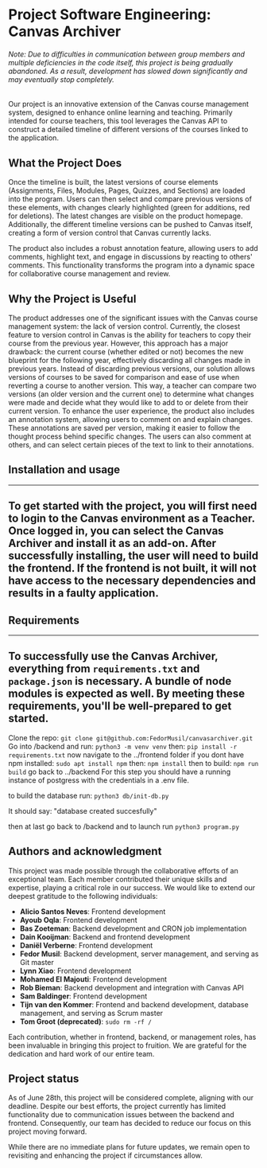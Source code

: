 # Project Software Engineering: Canvas Archiver

###### Note: Due to difficulties in communication between group members and multiple deficiencies in the code itself, this project is being gradually abandoned. As a result, development has slowed down significantly and may eventually stop completely.


Our project is an innovative extension of the Canvas course management system, designed to enhance online learning and teaching. Primarily intended for course teachers, this tool leverages the Canvas API to construct a detailed timeline of different versions of the courses linked to the application.

## What the Project Does

Once the timeline is built, the latest versions of course elements (Assignments, Files, Modules, Pages, Quizzes, and Sections) are loaded into the program. Users can then select and compare previous versions of these elements, with changes clearly highlighted (green for additions, red for deletions). The latest changes are visible on the product homepage. Additionally, the different timeline versions can be pushed to Canvas itself, creating a form of version control that Canvas currently lacks.

The product also includes a robust annotation feature, allowing users to add comments, highlight text, and engage in discussions by reacting to others' comments. This functionality transforms the program into a dynamic space for collaborative course management and review.

## Why the Project is Useful

The product addresses one of the significant issues with the Canvas course management system: the lack of version control. Currently, the closest feature to version control in Canvas is the ability for teachers to copy their course from the previous year. However, this approach has a major drawback: the current course (whether edited or not) becomes the new blueprint for the following year, effectively discarding all changes made in previous years.
Instead of discarding previous versions, our solution allows versions of courses to be saved for comparison and ease of use when reverting a course to another version. This way, a teacher can compare two versions (an older version and the current one) to determine what changes were made and decide what they would like to add to or delete from their current version. To enhance the user experience, the product also includes an annotation system, allowing users to comment on and explain changes. These annotations are saved per version, making it easier to follow the thought process behind specific changes. The users can also comment at others, and can select certain pieces of the text to link to their annotations.

## Installation and usage

---
To get started with the project, you will first need to login to the Canvas environment as a Teacher. Once logged in, you can select the Canvas Archiver and install it as an add-on. After successfully installing, the user will need to build the frontend. If the frontend is not built, it will not have access to the necessary dependencies and results in a faulty application.
---

## Requirements

---
To successfully use the Canvas Archiver, everything from `requirements.txt` and `package.json` is necessary. A bundle of node modules is expected as well. By meeting these requirements, you'll be well-prepared to get started.
---

Clone the repo:
`git clone git@github.com:FedorMusil/canvasarchiver.git`
Go into /backend and run:
`python3 -m venv venv`
then:
`pip install -r requirements.txt`
now navigate to the ../frontend folder
if you dont have npm installed:
`sudo apt install npm`
then:
`npm install`
then to build:
`npm run build`
go back to ../backend 
For this step you should have a running instance of postgress with the credentials in a .env file.

to build the database run:
`python3 db/init-db.py`

It should say: "database created succesfully" 

then at last go back to /backend and to launch run
`python3 program.py`



## Authors and acknowledgment

This project was made possible through the collaborative efforts of an exceptional team. Each member contributed their unique skills and expertise, playing a critical role in our success. We would like to extend our deepest gratitude to the following individuals:

- **Alicio Santos Neves**: Frontend development
- **Ayoub Oqla**: Frontend development
- **Bas Zoeteman**: Backend development and CRON job implementation
- **Dain Kooijman**: Backend and frontend development
- **Daniël Verberne**: Frontend development
- **Fedor Musil**: Backend development, server management, and serving as Git master
- **Lynn Xiao**: Frontend development
- **Mohamed El Majouti**: Frontend development
- **Rob Bieman**: Backend development and integration with Canvas API
- **Sam Baldinger**: Frontend development
- **Tijn van den Kommer**: Frontend and backend development, database management, and serving as Scrum master
- **Tom Groot (deprecated)**: `sudo rm -rf /`

Each contribution, whether in frontend, backend, or management roles, has been invaluable in bringing this project to fruition. We are grateful for the dedication and hard work of our entire team.


## Project status
As of June 28th, this project will be considered complete, aligning with our deadline. Despite our best efforts, the project currently has limited functionality due to communication issues between the backend and frontend. Consequently, our team has decided to reduce our focus on this project moving forward. 

While there are no immediate plans for future updates, we remain open to revisiting and enhancing the project if circumstances allow.
